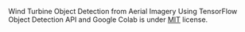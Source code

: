 Wind Turbine Object Detection from Aerial Imagery Using TensorFlow Object Detection API and Google Colab is under [MIT](https://spdx.org/licenses/MIT.html) license.